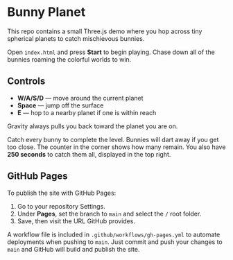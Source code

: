 # Bunny Planet

This repo contains a small Three.js demo where you hop across tiny spherical planets to catch mischievous bunnies.

Open `index.html` and press **Start** to begin playing.
Chase down all of the bunnies roaming the colorful worlds to win.

## Controls

- **W/A/S/D** — move around the current planet
- **Space** — jump off the surface
- **E** — hop to a nearby planet if one is within reach

Gravity always pulls you back toward the planet you are on.

Catch every bunny to complete the level. Bunnies will dart away if you get too close. The counter in the corner shows how many remain.
You also have **250 seconds** to catch them all, displayed in the top right.

## GitHub Pages

To publish the site with GitHub Pages:

1. Go to your repository Settings.
2. Under **Pages**, set the branch to `main` and select the `/` root folder.
3. Save, then visit the URL GitHub provides.

A workflow file is included in `.github/workflows/gh-pages.yml` to automate deployments when pushing to `main`. Just commit and push your changes to `main` and GitHub will build and publish the site.
